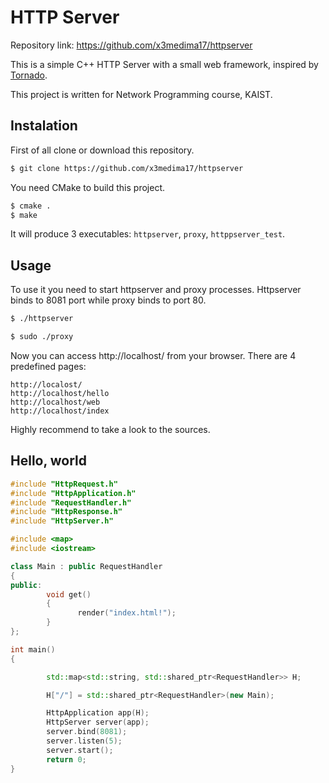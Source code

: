 # HTTP Server 


Repository link: https://github.com/x3medima17/httpserver

This is a simple C++ HTTP Server with a small web framework, inspired by [Tornado](<http://www.tornadoweb.org>).

This project is  written for Network Programming course, KAIST.

 
Instalation
-----------

First of all clone or download this repository.
~~~ sh
$ git clone https://github.com/x3medima17/httpserver
~~~

You need CMake to build this project.
~~~ sh
$ cmake .
$ make
~~~
It will produce 3 executables: `httpserver`, `proxy`, `httppserver_test`.

Usage
-----
To use it you need to start httpserver and proxy  processes. Httpserver binds to 8081 port while proxy binds to port 80.
~~~ sh
$ ./httpserver
~~~
~~~ sh
$ sudo ./proxy
~~~

Now you can access http://localhost/ from your browser.
There are 4 predefined pages:
~~~
http://localost/
http://localhost/hello
http://localhost/web
http://localhost/index
~~~
Highly recommend to take a look to the sources.

Hello, world
------------
~~~ cpp
#include "HttpRequest.h"
#include "HttpApplication.h"
#include "RequestHandler.h"
#include "HttpResponse.h"
#include "HttpServer.h"

#include <map>
#include <iostream>

class Main : public RequestHandler
{
public:
        void get()
        {
               render("index.html!");
        }
};

int main()
{

        std::map<std::string, std::shared_ptr<RequestHandler>> H;

        H["/"] = std::shared_ptr<RequestHandler>(new Main);

        HttpApplication app(H);
        HttpServer server(app);
        server.bind(8081);
        server.listen(5);
        server.start();
        return 0;
}
~~~
